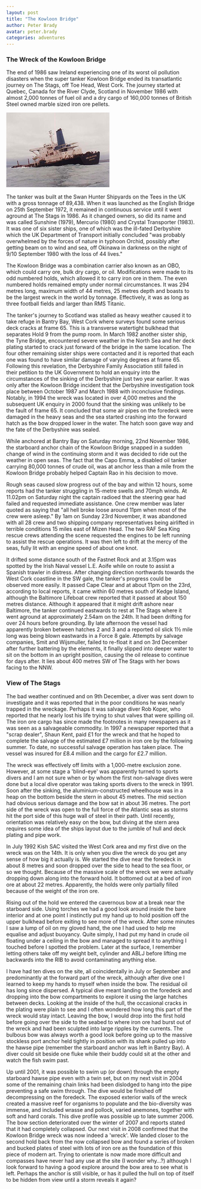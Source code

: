 ```yaml
---
layout: post
title: "The Kowloon Bridge"
author: Peter Brady
avatar: peter.brady
categories: adventures
---
```


### The Wreck of the Kowloon Bridge

The end of 1986 saw Ireland experiencing one of its worst oil pollution disasters when the super tanker Kowloon Bridge ended its transatlantic journey on The Stags, off Toe Head, West Cork. The journey started at Quebec, Canada for the River Clyde, Scotland in November 1986 with almost 2,000 tonnes of fuel oil and a dry cargo of 160,000 tonnes of British Steel owned marble sized iron ore pellets.

![Kowloon Bridge Sinking](/img/posts/kowloon-bridge-sinking.jpg "Kowloon Bridge Sinking")

The tanker was built at the Swan Hunter Shipyards on the Tees in the UK with a gross tonnage of 89,438. When it was launched as the English Bridge on 25th September 1972, it remained in continuous service until it went aground at The Stags in 1986. As it changed owners, so did its name and was called Sunshine (1979), Mercurio (1980) and Crystal Transporter (1983). It was one of six sister ships, one of which was the ill-fated Derbyshire which the UK Department of Transport initially concluded "was probably overwhelmed by the forces of nature in typhoon Orchid, possibly after getting beam on to wind and sea, off Okinawa in darkness on the night of 9/10 September 1980 with the loss of 44 lives."


The Kowloon Bridge was a combination carrier also known as an OBO, which could carry ore, bulk dry cargo, or oil. Modifications were made to its odd numbered holds, which allowed it to carry iron ore in them. The even numbered holds remained empty under normal circumstances. It was 294 metres long, maximum width of 44 metres, 25 metres depth and boasts to be the largest wreck in the world by tonnage. Effectively, it was as long as three football fields and larger than RMS Titanic.

The tanker's journey to Scotland was stalled as heavy weather caused it to take refuge in Bantry Bay, West Cork where surveys found some serious deck cracks at frame 65. This is a transverse watertight bulkhead that separates Hold 9 from the pump room. In March 1982 another sister ship, the Tyne Bridge, encountered severe weather in the North Sea and her deck plating started to crack just forward of the bridge in the same location. The four other remaining sister ships were contacted and it is reported that each one was found to have similar damage of varying degrees at frame 65. Following this revelation, the Derbyshire Family Association still failed in their petition to the UK Government to hold an enquiry into the circumstances of the sinking of the Derbyshire just two year earlier. It was only after the Kowloon Bridge incident that the Derbyshire investigation took place between October 1987 and March 1988 with inconclusive findings. Notably, in 1994 the wreck was located in over 4,000 metres and the subsequent UK enquiry in 2000 found that the sinking was unlikely to be the fault of frame 65. It concluded that some air pipes on the foredeck were damaged in the heavy seas and the sea started crashing into the forward hatch as the bow dropped lower in the water. The hatch soon gave way and the fate of the Derbyshire was sealed.

While anchored at Bantry Bay on Saturday morning, 22nd November 1986, the starboard anchor chain of the Kowloon Bridge snapped in a sudden change of wind in the continuing storm and it was decided to ride out the weather in open seas. The fact that the Capo Emma, a disabled oil tanker carrying 80,000 tonnes of crude oil, was at anchor less than a mile from the Kowloon Bridge probably helped Captain Rao in his decision to move.

Rough seas caused slow progress out of the bay and within 12 hours, some reports had the tanker struggling in 15-metre swells and 70mph winds. At 11.02pm on Saturday night the captain radioed that the steering gear had failed and requested immediate assistance. One crew member was later quoted as saying that "all hell broke loose around 11pm when most of the crew were asleep." By 1am on Sunday 23rd November, it was abandoned with all 28 crew and two shipping company representatives being airlifted in terrible conditions 15 miles east of Mizen Head. The two RAF Sea King rescue crews attending the scene requested the engines to be left running to assist the rescue operations. It was then left to drift at the mercy of the seas, fully lit with an engine speed of about one knot.

It drifted some distance south of the Fastnet Rock and at 3.15pm was spotted by the Irish Naval vessel L.E. Aoife while on route to assist a Spanish trawler in distress. After changing direction northwards towards the West Cork coastline in the SW gale, the tanker's progress could be observed more easily. It passed Cape Clear and at about 11pm on the 23rd, according to local reports, it came within 60 metres south of Kedge Island, although the Baltimore Lifeboat crew reported that it passed at about 150 metres distance. Although it appeared that it might drift ashore near Baltimore, the tanker continued eastwards to rest at The Stags where it went aground at approximately 2.54am on the 24th. It had been drifting for over 24 hours before grounding. By late afternoon the vessel had apparently broken between hatches 2 and 3 and a reported oil slick 1&frac12; mile long was being blown eastwards in a Force 8 gale. Attempts by salvage companies, Smit and Wijsmuller, failed to re-float it and on 3rd December after further battering by the elements, it finally slipped into deeper water to sit on the bottom in an upright position, causing the oil release to continue for days after. It lies about 400 metres SW of The Stags with her bows facing to the NNW.

### View of The Stags

The bad weather continued and on 9th December, a diver was sent down to investigate and it was reported that in the poor conditions he was nearly trapped in the wreckage. Perhaps it was salvage diver Rob Koper, who reported that he nearly lost his life trying to shut valves that were spilling oil. The iron ore cargo has since made the footnotes in many newspapers as it was seen as a salvageable commodity. In 1997 a newspaper reported that a "scrap dealer", Shaun Kent, paid &pound;1 for the wreck and that he hoped to complete the salvage of the estimated &pound;7 million in iron ore by the following summer. To date, no successful salvage operation has taken place. The vessel was insured for &pound;8.4 million and the cargo for &pound;2.7 million.

The wreck was effectively off limits with a 1,000-metre exclusion zone. However, at some stage a 'blind-eye' was apparently turned to sports divers and I am not sure when or by whom the first non-salvage dives were done but a local dive operator was taking sports divers to the wreck in 1991. Soon after the sinking, the aluminium-constructed wheelhouse was in a heap on the bottom beside the stern in about 45 metres. The mid section had obvious serious damage and the bow sat in about 36 metres. The port side of the wreck was open to the full force of the Atlantic seas as storms hit the port side of this huge wall of steel in their path. Until recently, orientation was relatively easy on the bow, but diving at the stern area requires some idea of the ships layout due to the jumble of hull and deck plating and pipe work.

In July 1992 Kish SAC visited the West Cork area and my first dive on the wreck was on the 14th. It is only when you dive the wreck do you get any sense of how big it actually is. We started the dive near the foredeck in about 8 metres and soon dropped over the side to head to the sea floor, or so we thought. Because of the massive scale of the wreck we were actually dropping down along into the forward hold. It bottomed out at a bed of iron ore at about 22 metres. Apparently, the holds were only partially filled because of the weight of the iron ore.

Rising out of the hold we entered the cavernous bow at a break near the starboard side. Using torches we had a good look around inside the bare interior and at one point I instinctly put my hand up to hold position off the upper bulkhead before exiting to see more of the wreck. After some minutes I saw a lump of oil on my gloved hand, the one I had used to help me equalise and adjust buoyancy. Quite simply, I had put my hand in crude oil floating under a ceiling in the bow and managed to spread it to anything I touched before I spotted the problem. Later at the surface, I remember letting others take off my weight belt, cylinder and ABLJ before lifting me backwards into the RIB to avoid contaminating anything else.

I have had ten dives on the site, all coincidentally in July or September and predominantly at the forward part of the wreck, although after dive one I learned to keep my hands to myself when inside the bow. The residual oil has long since dispersed. A typical dive meant landing on the foredeck and dropping into the bow compartments to explore it using the large hatches between decks. Looking at the inside of the hull, the occasional cracks in the plating were plain to see and I often wondered how long this part of the wreck would stay intact. Leaving the bow, I would drop into the first hold before going over the side to the seabed to where iron ore had burst out of the wreck and had been sculpted into large ripples by the currents. The bulbous bow was always worth a good look before going up to the massive stockless port anchor held tightly in position with its shank pulled up into the hawse pipe (remember the starboard anchor was left in Bantry Bay). A diver could sit beside one fluke while their buddy could sit at the other and watch the fish swim past.

Up until 2001, it was possible to swim up (or down) through the empty starboard hawse pipe even with a twin set, but on my next visit in 2004 some of the remaining chain links had been dislodged to hang into the pipe preventing a safe swim through. The dive would be finished off decompressing on the foredeck. The exposed exterior walls of the wreck created a massive reef for organisms to populate and the bio-diversity was immense, and included wrasse and pollock, varied anemones, together with soft and hard corals. This dive profile was possible up to late summer 2006. The bow section deteriorated over the winter of 2007 and reports stated that it had completely collapsed. Our next visit in 2008 confirmed that the Kowloon Bridge wreck was now indeed a 'wreck'. We landed closer to the second hold back from the now collapsed bow and found a series of broken and bucked plates of steel with lots of iron ore as the foundation of this piece of modern art. Trying to orientate is now made more difficult and compasses have never had any use at the site (I wonder why&hellip;?) although I look forward to having a good explore around the bow area to see what is left. Perhaps the anchor is still visible, or has it pulled the hull on top of itself to be hidden from view until a storm reveals it again?


